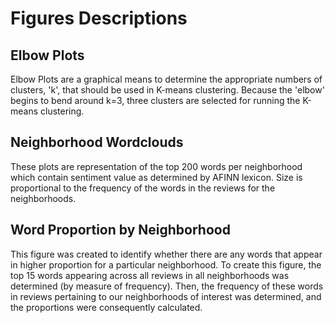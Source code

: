 # Figures Descriptions
## Elbow Plots
Elbow Plots are a graphical means to determine the appropriate numbers of clusters, 'k', that should be used in K-means clustering. Because the 'elbow' begins to bend around k=3, three clusters are selected for running the K-means clustering.

## Neighborhood Wordclouds
These plots are representation of the top 200 words per neighborhood which contain sentiment value as determined by AFINN lexicon. Size is proportional to the frequency of the words in the reviews for the neighborhoods. 

## Word Proportion by Neighborhood
This figure was created to identify whether there are any words that appear in higher proportion for a particular neighborhood. To create this figure, the top 15 words appearing across all reviews in all neighborhoods was determined (by measure of frequency). Then, the frequency of these words in reviews pertaining to our neighborhoods of interest was determined, and the proportions were consequently calculated. 
